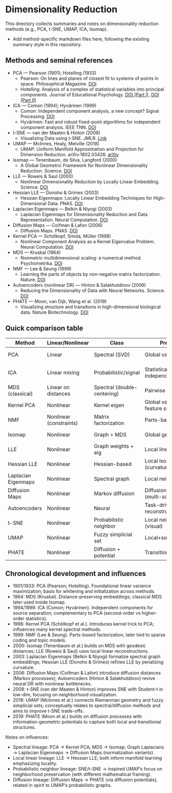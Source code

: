 # Dimensionality Reduction

This directory collects summaries and notes on dimensionality reduction methods (e.g., PCA, t-SNE, UMAP, ICA, Isomap).

- Add method-specific markdown files here, following the existing summary style in this repository.

## Methods and seminal references

- PCA — Pearson (1901); Hotelling (1933)
  - Pearson: On lines and planes of closest fit to systems of points in space. Philosophical Magazine. [DOI](https://doi.org/10.1080/14786440109462720)
  - Hotelling: Analysis of a complex of statistical variables into principal components. Journal of Educational Psychology. [DOI (Part I)](https://doi.org/10.1037/h0071325), [DOI (Part II)](https://doi.org/10.1037/h0070888)
- ICA — Comon (1994); Hyvärinen (1999)
  - Comon: Independent component analysis, a new concept? Signal Processing. [DOI](https://doi.org/10.1016/0165-1684(94)90029-9)
  - Hyvärinen: Fast and robust fixed-point algorithms for independent component analysis. IEEE TNN. [DOI](https://doi.org/10.1109/72.761722)
- t-SNE — van der Maaten & Hinton (2008)
  - Visualizing Data using t-SNE. JMLR. [Link](http://www.jmlr.org/papers/v9/vandermaaten08a.html)
- UMAP — McInnes, Healy, Melville (2018)
  - UMAP: Uniform Manifold Approximation and Projection for Dimension Reduction. arXiv:1802.03426. [arXiv](https://arxiv.org/abs/1802.03426)
- Isomap — Tenenbaum, de Silva, Langford (2000)
  - A Global Geometric Framework for Nonlinear Dimensionality Reduction. Science. [DOI](https://doi.org/10.1126/science.290.5500.2319)
- LLE — Roweis & Saul (2000)
  - Nonlinear Dimensionality Reduction by Locally Linear Embedding. Science. [DOI](https://doi.org/10.1126/science.290.5500.2323)
- Hessian LLE — Donoho & Grimes (2003)
  - Hessian Eigenmaps: Locally Linear Embedding Techniques for High-Dimensional Data. PNAS. [DOI](https://doi.org/10.1073/pnas.0930874100)
- Laplacian Eigenmaps — Belkin & Niyogi (2003)
  - Laplacian Eigenmaps for Dimensionality Reduction and Data Representation. Neural Computation. [DOI](https://doi.org/10.1162/089976603321780317)
- Diffusion Maps — Coifman & Lafon (2006)
  - Diffusion Maps. PNAS. [DOI](https://doi.org/10.1073/pnas.0500334103)
- Kernel PCA — Schölkopf, Smola, Müller (1998)
  - Nonlinear Component Analysis as a Kernel Eigenvalue Problem. Neural Computation. [DOI](https://doi.org/10.1162/089976698300017467)
- MDS — Kruskal (1964)
  - Nonmetric multidimensional scaling: a numerical method. Psychometrika. [DOI](https://doi.org/10.1007/BF02289694)
- NMF — Lee & Seung (1999)
  - Learning the parts of objects by non-negative matrix factorization. Nature. [DOI](https://doi.org/10.1038/44565)
- Autoencoders (nonlinear DR) — Hinton & Salakhutdinov (2006)
  - Reducing the Dimensionality of Data with Neural Networks. Science. [DOI](https://doi.org/10.1126/science.1127647)
- PHATE — Moon, van Dijk, Wang et al. (2019)
  - Visualizing structure and transitions in high-dimensional biological data. Nature Biotechnology. [DOI](https://doi.org/10.1038/s41587-019-0336-3)

## Quick comparison table

| Method | Linear/Nonlinear | Class | Preserves | Strengths | Limitations | Year |
| --- | --- | --- | --- | --- | --- | --- |
| PCA | Linear | Spectral (SVD) | Global variance | Fast, interpretable, whitening | Only linear structure | 1901/1933 |
| ICA | Linear mixing | Probabilistic/signal | Statistical independence | Blind source separation | Scale/permutation ambiguity; not manifold | 1994/1999 |
| MDS (classical) | Linear on distances | Spectral (double-centering) | Pairwise distances | Simple geometry from distances | Sensitive to distortions/outliers | 1964 |
| Kernel PCA | Nonlinear | Kernel eigen | Global variance in feature space | Captures nonlinear structure | Kernel choice; pre-image problem | 1998 |
| NMF | Nonlinear (constraints) | Matrix factorization | Parts-based structure | Additive, sparse parts | Nonconvex; scaling | 1999 |
| Isomap | Nonlinear | Graph + MDS | Global geodesics | Global manifold unfolding | Short-circuits; connectivity | 2000 |
| LLE | Nonlinear | Graph weights + eig | Local linearity | Simple, local preservation | Sensitive to K; curvature issues | 2000 |
| Hessian LLE | Nonlinear | Hessian-based | Local isometry (curvature) | Better on curved manifolds | Parameter sensitive | 2003 |
| Laplacian Eigenmaps | Nonlinear | Spectral graph | Local neighborhoods | Spectral foundation; clustering link | Graph params critical | 2003 |
| Diffusion Maps | Nonlinear | Markov diffusion | Diffusion distance (multi-scale) | Noise-robust; scale control | Kernel/epsilon choice | 2006 |
| Autoencoders | Nonlinear | Neural | Task-driven reconstruction | Flexible, scalable | Training/regularization sensitive | 2006 |
| t-SNE | Nonlinear | Probabilistic neighbor | Local neighborhoods (visual) | Cluster visualization | Poor global geometry | 2008 |
| UMAP | Nonlinear | Fuzzy simplicial set | Local+some global | Fast, preserves topology | Params tuning; theory assumptions | 2018 |
| PHATE | Nonlinear | Diffusion + potential | Transitions/trajectories | Branching/continuum structure | Parameter t/k choice | 2019 |

## Chronological development and influences

- 1901/1933: PCA (Pearson; Hotelling). Foundational linear variance maximization; basis for whitening and initialization across methods.
- 1964: MDS (Kruskal). Distance-preserving embeddings; classical MDS later used inside Isomap.
- 1994/1999: ICA (Comon; Hyvärinen). Independent components for source separation; complementary to PCA (second-order vs higher-order statistics).
- 1998: Kernel PCA (Schölkopf et al.). Introduces kernel trick to PCA; influences many kernel spectral methods.
- 1999: NMF (Lee & Seung). Parts-based factorization; later tied to sparse coding and topic models.
- 2000: Isomap (Tenenbaum et al.) builds on MDS with geodesic distances; LLE (Roweis & Saul) uses local linear reconstructions.
- 2003: Laplacian Eigenmaps (Belkin & Niyogi) formalize spectral graph embeddings; Hessian LLE (Donoho & Grimes) refines LLE by penalizing curvature.
- 2006: Diffusion Maps (Coifman & Lafon) introduce diffusion distances (Markov processes); Autoencoders (Hinton & Salakhutdinov) revive neural DR with nonlinear bottlenecks.
- 2008: t-SNE (van der Maaten & Hinton) improves SNE with Student-t in low-dim, focusing on neighborhood visualization.
- 2018: UMAP (McInnes et al.) connects Riemannian geometry and fuzzy simplicial sets; conceptually relates to spectral/diffusion methods and aims to improve t-SNE trade-offs.
- 2019: PHATE (Moon et al.) builds on diffusion processes with information-geometric potentials to capture both local and transitional structures.

Notes on influences:
- Spectral lineage: PCA → Kernel PCA; MDS → Isomap; Graph Laplacians → Laplacian Eigenmaps → Diffusion Maps (normalization variants).
- Local linear lineage: LLE → Hessian LLE; both inform manifold learning emphasizing locality.
- Probabilistic neighbor lineage: SNE/t-SNE → inspired UMAP’s focus on neighborhood preservation (with different mathematical framing).
- Diffusion lineage: Diffusion Maps → PHATE (via diffusion potentials), related in spirit to UMAP’s probabilistic graphs.

